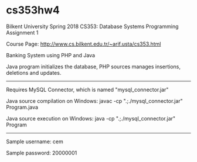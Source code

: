 # cs353hw4

Bilkent University Spring 2018 CS353: Database Systems Programming Assignment 1

Course Page: http://www.cs.bilkent.edu.tr/~arif.usta/cs353.html

Banking System using PHP and Java

Java program initializes the database, PHP sources manages insertions, deletions and updates.

------------------------------------------------------------------------------------------------------------------------------------------

Requires MySQL Connector, which is named "mysql_connector.jar"

Java source compilation on Windows: javac -cp ".;./mysql_connector.jar" Program.java

Java source execution on Windows: java -cp ".;./mysql_connector.jar" Program

------------------------------------------------------------------------------------------------------------------------------------------

Sample username: cem

Sample password: 20000001

